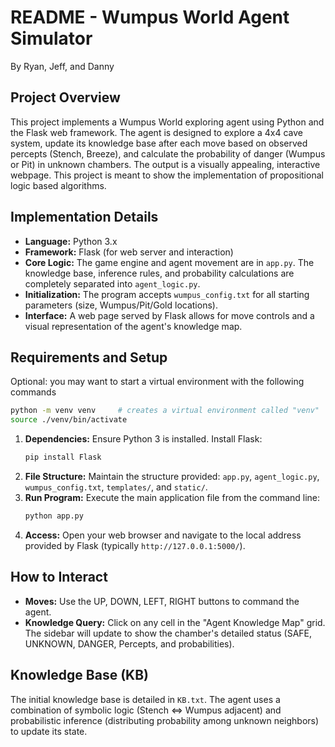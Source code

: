 # README - Wumpus World Agent Simulator

By Ryan, Jeff, and Danny

## Project Overview
This project implements a Wumpus World exploring agent using Python and the Flask web framework. The agent is designed to explore a 4x4 cave system, update its knowledge base after each move based on observed percepts (Stench, Breeze), and calculate the probability of danger (Wumpus or Pit) in unknown chambers. The output is a visually appealing, interactive webpage. This project is meant to show the implementation of propositional logic based algorithms.

## Implementation Details
* **Language:** Python 3.x
* **Framework:** Flask (for web server and interaction)
* **Core Logic:** The game engine and agent movement are in `app.py`. The knowledge base, inference rules, and probability calculations are completely separated into `agent_logic.py`.
* **Initialization:** The program accepts `wumpus_config.txt` for all starting parameters (size, Wumpus/Pit/Gold locations).
* **Interface:** A web page served by Flask allows for move controls and a visual representation of the agent's knowledge map.

## Requirements and Setup
Optional: you may want to start a virtual environment with the following commands
```bash
python -m venv venv     # creates a virtual environment called "venv"
source ./venv/bin/activate
```
1.  **Dependencies:** Ensure Python 3 is installed. Install Flask:
    ```bash
    pip install Flask
    ```
2.  **File Structure:** Maintain the structure provided: `app.py`, `agent_logic.py`, `wumpus_config.txt`, `templates/`, and `static/`.
3.  **Run Program:** Execute the main application file from the command line:
    ```bash
    python app.py
    ```
4.  **Access:** Open your web browser and navigate to the local address provided by Flask (typically `http://127.0.0.1:5000/`).

## How to Interact
* **Moves:** Use the UP, DOWN, LEFT, RIGHT buttons to command the agent.
* **Knowledge Query:** Click on any cell in the "Agent Knowledge Map" grid. The sidebar will update to show the chamber's detailed status (SAFE, UNKNOWN, DANGER, Percepts, and probabilities).

## Knowledge Base (KB)
The initial knowledge base is detailed in `KB.txt`. The agent uses a combination of symbolic logic (Stench $\Leftrightarrow$ Wumpus adjacent) and probabilistic inference (distributing probability among unknown neighbors) to update its state.
